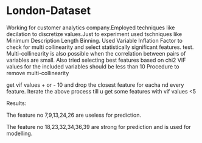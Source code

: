 # London-Dataset

Working for customer analytics company.Employed techniques like decilation to discretize values.Just to experiment used tschniques like
Minimum Description Length Binning.
Used Variable Inflation Factor to check for multi collinearity and select statistically significant features.
test.
Multi-collinearity is also possible when the correlation between pairs of variables are small.
Also tried selecting best features based on chi2 
VIF values for the included variables should be less than 10
Procedure to remove multi-collinearity

get vif values + or - 10 and drop the closest feature for eacha nd every feature.
Iterate the above process till u get some features with vif values <5

Results:

The feature no 7,9,13,24,26 are useless for prediction.

The feature no 18,23,32,34,36,39 are strong for prediction and is used for modelling.


